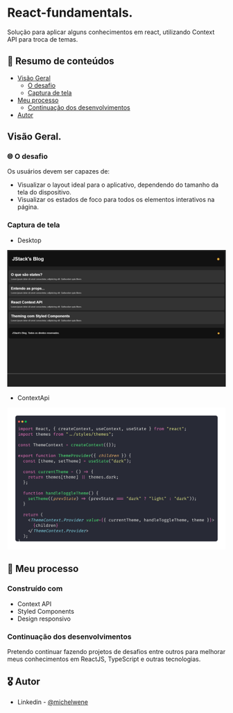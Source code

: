 # React-fundamentals.

Solução para aplicar alguns conhecimentos em react, utilizando Context API para troca de temas.

## :dart: Resumo de conteúdos

- [Visão Geral](#Visão-Geral)
  - [O desafio](#O-desafio)
  - [Captura de tela](#Captura-de-tela)
- [Meu processo](#Meu-processo)
  - [Continuação dos desenvolvimentos](#Continuação-dos-desenvolvimentos)
- [Autor](#Autor)

## Visão Geral.

### :globe_with_meridians: O desafio

Os usuários devem ser capazes de:

- Visualizar o layout ideal para o aplicativo, dependendo do tamanho da tela do dispositivo.
- Visualizar os estados de foco para todos os elementos interativos na página.

### Captura de tela

- Desktop
<p  align="center" >
 <img src='/public/assets/Desktop.png' alt=' Desktop'>
</p>

- ContextApi
<p  align="center" >
 <img src='/public/assets/kod.png' alt='ContextApi'>
</p>

## :page_with_curl: Meu processo

### Construído com

- Context API
- Styled Components
- Design responsivo

### Continuação dos desenvolvimentos

Pretendo continuar fazendo projetos de desafios entre outros para melhorar meus conhecimentos em ReactJS, TypeScript e outras tecnologias.

## :medal_military: Autor

- Linkedin - [@michelwene](https://www.linkedin.com/in/michelwene/)

